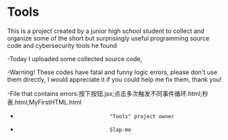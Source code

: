 # Tools
This is a project created by a junior high school student to collect and organize some of the short but surprisingly useful programming source code and cybersecurity tools he found

-Today I uploaded some collected source code, 

-Warning! These codes have fatal and funny logic errors, please don't use them directly, I would appreciate it if you could help me fix them, thank you!

-File that contains errors:按下按钮.jsx;点击多次触发不同事件循环.html;秒表.html;MyFirstHTML.html
-                                   "Tools" project owner
-                                   Slap-me
